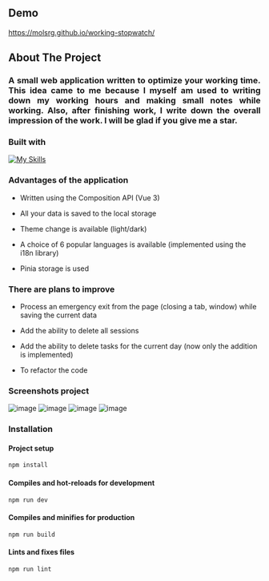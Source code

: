 ## Demo
https://molsrg.github.io/working-stopwatch/
<!-- ABOUT THE PROJECT -->
## About The Project
<h3 align="justify">A small web application written to optimize your working time. This idea came to me because I myself am used to writing down my working hours and making small notes while working. Also, after finishing work, I write down the overall impression of the work. I will be glad if you give me a star.</h3>  

### Built with
[![My Skills](https://skillicons.dev/icons?i=js,html,css,vue,vite)](https://skillicons.dev)


### Advantages of the application

- Written using the Composition API (Vue 3)

- All your data is saved to the local storage

- Theme change is available (light/dark) 

- A choice of 6 popular languages is available (implemented using the i18n library)

- Pinia storage is used

### There are plans to improve

- Process an emergency exit from the page (closing a tab, window) while saving the current data

- Add the ability to delete all sessions 

- Add the ability to delete tasks for the current day (now only the addition is implemented)

- To refactor the code

### Screenshots project 

![image](https://github.com/molsrg/working-stopwatch/assets/139114308/bb1650fe-7ccd-43f2-a0e4-71f9e05a9f1a)
![image](https://github.com/molsrg/working-stopwatch/assets/139114308/e5a94857-b4f0-4d78-9798-e5a259c7442c)
![image](https://github.com/molsrg/working-stopwatch/assets/139114308/31c121b1-3935-4572-9aa3-19af34af2935)
![image](https://github.com/molsrg/working-stopwatch/assets/139114308/db6304e7-0474-4c37-affd-4ac580b7ec41)



### Installation

#### Project setup
```
npm install
```

#### Compiles and hot-reloads for development
```
npm run dev
```

#### Compiles and minifies for production
```
npm run build
```

#### Lints and fixes files
```
npm run lint
```
